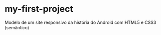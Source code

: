 # my-first-project
 Modelo de um site responsivo da história do Android com HTML5 e CSS3 (semântico)
